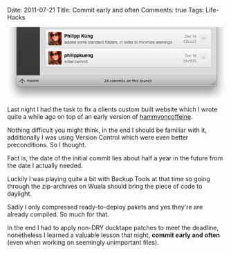 Date: 2011-07-21
Title: Commit early and often
Comments: true
Tags: Life-Hacks

<img src="/assets/images/2011/7/commit_early_and_often.png" alt="" />
<p>Last night I had the task to fix a clients custom built website which I wrote quite a while ago on top of an early
    version of <a href="https://github.com/philippkueng/hammyoncoffeine">hammyoncoffeine</a>.</p>

<p>Nothing difficult you might think, in the end I should be familiar with it, additionally I was using Version Control
    which
    were even better preconditions. So I thought.</p>

<p>Fact is, the date of the initial commit lies about half a year in the future from the date I actually needed.</p>

<p>Luckily I was playing quite a bit with Backup Tools at that time so going through the zip-archives on Wuala should
    bring the piece of code to daylight.</p>

<p>Sadly I only compressed ready-to-deploy pakets and yes they're are already compiled. So much for that.</p>

<p>In the end I had to apply non-DRY ducktape patches to meet the deadline, nonetheless I learned a valuable lesson that
    night, <strong>commit early and often</strong> (even when working on seemingly unimportant files).</p>
